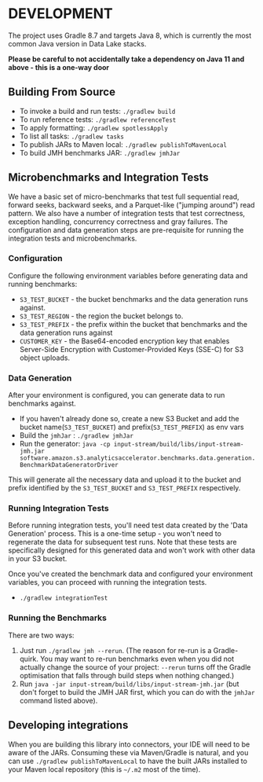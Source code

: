 # DEVELOPMENT

The project uses Gradle 8.7 and targets Java 8, which is currently the most common Java version in Data Lake stacks.

**Please be careful to not accidentally take a dependency on Java 11 and above - this is a one-way door**

## Building From Source
* To invoke a build and run tests: `./gradlew build`
* To run reference tests: `./gradlew referenceTest`
* To apply formatting: `./gradlew spotlessApply`
* To list all tasks: `./gradlew tasks`
* To publish JARs to Maven local: `./gradlew publishToMavenLocal`
* To build JMH benchmarks JAR: `./gradlew jmhJar`

## Microbenchmarks and Integration Tests
We have a basic set of micro-benchmarks that test full sequential read, forward seeks, backward seeks, and a Parquet-like ("jumping around") read pattern.
We also have a number of integration tests that test correctness, exception handling, concurrency correctness and gray failures.
The configuration and data generation steps are pre-requisite for running the integration tests and microbenchmarks.


### Configuration
Configure the following environment variables before generating data and running benchmarks:
* `S3_TEST_BUCKET` - the bucket benchmarks and the data generation runs against.
* `S3_TEST_REGION` - the region the bucket belongs to.
* `S3_TEST_PREFIX` - the prefix within the bucket that benchmarks and the data generation runs against
* `CUSTOMER_KEY` - the Base64-encoded encryption key that enables Server-Side Encryption with Customer-Provided Keys (SSE-C) for S3 object uploads.

### Data Generation
After your environment is configured, you can generate data to run benchmarks against.
* If you haven't already done so, create a new S3 Bucket and add the bucket name(`S3_TEST_BUCKET`) and prefix(`S3_TEST_PREFIX`) as env vars
* Build the `jmhJar` : `./gradlew jmhJar`
* Run the generator: `java -cp input-stream/build/libs/input-stream-jmh.jar software.amazon.s3.analyticsaccelerator.benchmarks.data.generation.BenchmarkDataGeneratorDriver`

This will generate all the necessary data and upload it to the bucket and prefix identified by the `S3_TEST_BUCKET` and `S3_TEST_PREFIX` respectively.

### Running Integration Tests
Before running integration tests, you'll need test data created by the 'Data Generation' process. 
This is a one-time setup - you won't need to regenerate the data for subsequent test runs. 
Note that these tests are specifically designed for this generated data and won't work with other data in your S3 bucket.


Once you've created the benchmark data and configured your environment variables, you can proceed with running the integration tests.
* `./gradlew integrationTest`

### Running the Benchmarks
There are two ways:
1. Just run `./gradlew jmh --rerun`. (The reason for re-run is a Gradle-quirk. You may want to re-run benchmarks even when
   you did not actually change the source of your project: `--rerun` turns off the Gradle optimisation that falls through
   build steps when nothing changed.)
2. Run `java -jar input-stream/build/libs/input-stream-jmh.jar` (but don't forget to build the JMH JAR first, which you can do with the `jmhJar` command listed above). 

## Developing integrations

When you are building this library into connectors, your IDE will need to be aware of the JARs. 
Consuming these via Maven/Gradle is natural, and you can use `./gradlew publishToMavenLocal` to have the built JARs installed to your Maven local repository (this is `~/.m2` most of the time).